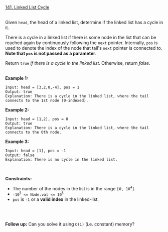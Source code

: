 [141. Linked List Cycle](https://leetcode.com/problems/linked-list-cycle/)
<br>
<br>

Given `head`, the head of a linked list, determine if the linked list has a cycle in it.

There is a cycle in a linked list if there is some node in the list that can be reached again by continuously following the `next` pointer. Internally, `pos` is used to denote the index of the node that tail's `next` pointer is connected to. **Note that `pos` is not passed as a parameter**.

Return `true` *if there is a cycle in the linked list*. Otherwise, return *false*.
<br>
<br>

**Example 1:**

```
Input: head = [3,2,0,-4], pos = 1
Output: true
Explanation: There is a cycle in the linked list, where the tail connects to the 1st node (0-indexed).
```

**Example 2:**

```
Input: head = [1,2], pos = 0
Output: true
Explanation: There is a cycle in the linked list, where the tail connects to the 0th node.
```

**Example 3:**

```
Input: head = [1], pos = -1
Output: false
Explanation: There is no cycle in the linked list.
```
<br>

**Constraints:**

+    The number of the nodes in the list is in the range `[0, 10`<sup>`4`</sup>`]`.
+    `-10`<sup>`5`</sup>` <= Node.val <= 10`<sup>`5`</sup>
+    `pos` is `-1` or a **valid index** in the linked-list.
<br>
<br>

**Follow up:** Can you solve it using `O(1)` (i.e. constant) memory?
